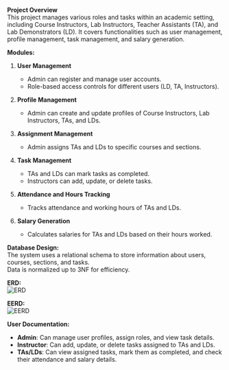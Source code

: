 **Project Overview**  
This project manages various roles and tasks within an academic setting, including Course Instructors, Lab Instructors, Teacher Assistants (TA), and Lab Demonstrators (LD). It covers functionalities such as user management, profile management, task management, and salary generation.

**Modules:**
1. **User Management**
   - Admin can register and manage user accounts.
   - Role-based access controls for different users (LD, TA, Instructors).
   
2. **Profile Management**
   - Admin can create and update profiles of Course Instructors, Lab Instructors, TAs, and LDs.

3. **Assignment Management**
   - Admin assigns TAs and LDs to specific courses and sections.

4. **Task Management**
   - TAs and LDs can mark tasks as completed.
   - Instructors can add, update, or delete tasks.

5. **Attendance and Hours Tracking**
   - Tracks attendance and working hours of TAs and LDs.

6. **Salary Generation**
   - Calculates salaries for TAs and LDs based on their hours worked.

**Database Design:**  
The system uses a relational schema to store information about users, courses, sections, and tasks.  
Data is normalized up to 3NF for efficiency.

**ERD:**  
![ERD](https://github.com/user-attachments/assets/6f1791aa-ca6c-4b7e-b70f-10646d1902ee)

**EERD:**  
![EERD](https://github.com/user-attachments/assets/b0ba857c-5b2c-4763-8066-274c759abf01)

**User Documentation:**  
- **Admin**: Can manage user profiles, assign roles, and view task details.
- **Instructor**: Can add, update, or delete tasks assigned to TAs and LDs.
- **TAs/LDs**: Can view assigned tasks, mark them as completed, and check their attendance and salary details.


